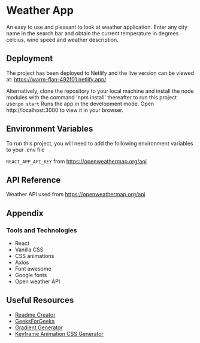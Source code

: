 
# Weather App

An easy to use and pleasant to look at weather application. Enter any city name in the search bar and obtain the current temperature in degrees celcius, wind speed and weather description.


## Deployment

The project has been deployed to Netlify and the live version can be viewed at:
https://warm-flan-492f01.netlify.app/

Alternatively, clone the repository to your local machine and install the node modules with the command 'npm install' thereafter to run this project use`npm start`
Runs the app in the development mode.
Open http://localhost:3000 to view it in your browser.


## Environment Variables

To run this project, you will need to add the following environment variables to your .env file

`REACT_APP_API_KEY` from https://openweathermap.org/api




## API Reference

Weather API used from https://openweathermap.org/api


## Appendix

### Tools and Technologies

- React
- Vanilla CSS
- CSS animations
- Axios
- Font awesome
- Google fonts
- Open weather API


## Useful Resources

 - [Readme Creator](https://readme.so/editor)
 - [GeeksForGeeks](https://www.geeksforgeeks.org/)
 - [Gradient Generator](https://uigradients.com/)
 - [Keyframe Animation CSS Generator](https://webcode.tools/css-generator/keyframe-animation)

